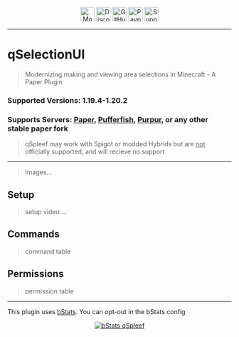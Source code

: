 <p align="center"><a  href="https://modrinth.com/plugin/qselectionui"><img alt="Modrinth Download Link" src="https://img.shields.io/badge/Download-00AF5C?logo=modrinth&logoColor=white&style=for-the-badge" height="32"></a> <a href="https://discord.com/users/139557435001012225"><img alt="Discord Invite" src="https://img.shields.io/badge/Discord-5865F2?logo=discord&logoColor=white&style=for-the-badge" height="32"></a> <a href="https://github.com/QarthO/qselectionui"><img alt="GitHub Source Code" src="https://img.shields.io/badge/Source-181717?logo=github&logoColor=white&style=for-the-badge" height="32"></a> <a href="https://paypal.me/qartho/"><img alt="Paypal Donation Link" src="https://img.shields.io/badge/Donate-00457C?logo=paypal&logoColor=white&style=for-the-badge" height="32"></a> <a href="https://modrinth.com/plugin/qselectionui/versions"><img alt="Supported Versions: 1.19.4 - 1.20.2" src="https://img.shields.io/badge/1.19--1.20.1-blue?style=for-the-badge&label=Minecraft Versions" height="32"></a></p>

---
# qSelectionUI
> Modernizing making and viewing area selections in Minecraft - A Paper Plugin


### Supported Versions: 1.19.4-1.20.2
### Supports Servers: [Paper](https://papermc.io), [Pufferfish](https://pufferfish.host/downloads), [Purpur](https://purpurmc.org), or any other __stable__ paper fork
> qSpleef may work with Spigot or modded Hybrids but are <ins>not</ins> officially supported, and will recieve no support

---
> Images...
## Setup
> setup video....
## Commands
> command table

## Permissions
> permission table
---

This plugin uses [bStats](https://bstats.org/). You can opt-out in the bStats config
<p align="center">
<a href="https://bstats.org/plugin/bukkit/qSpleef/19545"><img alt="bStats qSpleef" src="https://bstats.org/signatures/bukkit/qSpleef.svg"></a></p>
